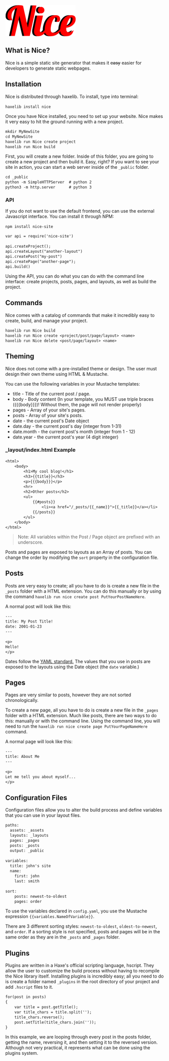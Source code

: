 ![Logo](/NiceLogo.png)

## What is Nice?

Nice is a simple static site generator that makes it ~~easy~~ easier for developers to generate static webpages. 

## Installation

Nice is distributed through haxelib. To install, type into terminal:

`haxelib install nice`

Once you have Nice installed, you need to set up your website. Nice makes it very easy to hit the ground running with a new project.

```
mkdir MyNewSite
cd MyNewSite
haxelib run Nice create project
haxelib run Nice build
```

First, you will create a new folder. Inside of this folder, you are going to create a new project and then build it. Easy, right? If you want to see your site in action, you can start a web server inside of the `_public` folder.

```
cd _public
python -m SimpleHTTPServer  # python 2
python3 -m http.server      # python 3
```

### API

If you do not want to use the default frontend, you can use the external Javascript interface. You can install it through NPM:

`npm install nice-site`

```
var api = require('nice-site')

api.createProject();
api.createLayout("another-layout")
api.createPost("my-post")
api.createPage("another-page");
api.build()
```

Using the API, you can do what you can do with the command line interface: create projects, posts, pages, and layouts, as well as build the project. 

## Commands

Nice comes with a catalog of commands that make it incredibly easy to create, build, and manage your project.

```
haxelib run Nice build 
haxelib run Nice create <project/post/page/layout> <name>
haxelib run Nice delete <post/page/layout> <name>
```

## Theming

Nice does not come with a pre-installed theme or design. The user must design their own theme using HTML & Mustache.

You can use the following variables in your Mustache templates:

- title - Title of the current post / page.
- body - Body content (In your template, you MUST use triple braces ({{{body}}})! Without them, the page will not render properly)
- pages - Array of your site's pages.
- posts - Array of your site's posts.
- date - the current post's Date object
- date.day - the current post's day (integer from 1-31)
- date.month - the current post's month (integer from 1 - 12)
- date.year - the current post's year (4 digit integer)

### _layout/index.html Example

```
<html>
    <body>
        <h1>My cool blog!</h1>
        <h3>{{title}}</h3>
        <p>{{{body}}}</p>
        <hr>
        <h2>Other posts</h2>
        <ul>
    	    {{#posts}}
            	<li><a href="/_posts/{{_name}}">{{_title}}</a></li>
    	    {{/posts}}
        </ul>
    </body>
</html>
```

> Note:
> All variables within the Post / Page object are prefixed with an underscore.

Posts and pages are exposed to layouts as an Array of posts. You can change the order by modifying the `sort` property in the configuration file.

## Posts

Posts are very easy to create; all you have to do is create a new file in the `_posts` folder with a HTML extension. You can do this manually or by using the command `haxelib run nice create post PutYourPostNameHere`.

A normal post will look like this:

```
---
title: My Post Title!
date: 2001-01-23
---

<p>
Hello!
</p>
```

Dates follow the [YAML standard.](https://github.com/mikestead/hx-yaml) The values that you use in posts are exposed to the layouts using the Date object (the `date` variable.)

## Pages

Pages are very similar to posts, however they are not sorted chronologically.

To create a new page, all you have to do is create a new file in the `_pages` folder with a HTML extension. Much like posts, there are two ways to do this: manually or with the command line. Using the command line, you will need to run the `haxelib run nice create page PutYourPageNameHere` command.

A normal page will look like this:

```
---
title: About Me
---

<p>
Let me tell you about myself...
</p>
```

## Configuration Files

Configuration files allow you to alter the build process and define variables that you can use in your layout files. 

```
paths:
  assets: _assets
  layouts: _layouts
  pages: _pages
  posts: _posts
  output: _public

variables:
  title: john's site
  name:
    first: john
    last: smith
   
sort:
    posts: newest-to-oldest
    pages: order
```

To use the variables declared in `config.yaml`, you use the Mustache expression `{{variables.NameOfVariable}}`.

There are 3 different sorting styles: `newest-to-oldest`, `oldest-to-newest`, and `order`. If a sorting style is not specified, posts and pages will be in the same order as they are in the `_posts` and `_pages` folder.

## Plugins

Plugins are written in a Haxe's official scripting language, hscript. They allow the user to customize the build process without having to recompile the Nice library itself. Installing plugins is incredibly easy; all you need to do is create a folder named `_plugins` in the root directory of your project and add `.hscript` files to it. 

```
for(post in posts)
{
    var title = post.getTitle(); 
    var title_chars = title.split(''); 
    title_chars.reverse(); 
    post.setTitle(title_chars.join(''));
}
```

In this example, we are looping through every post in the posts folder, getting the name, reversing it, and then setting it to the reversed version. Although not very practical, it represents what can be done using the plugins system. 
